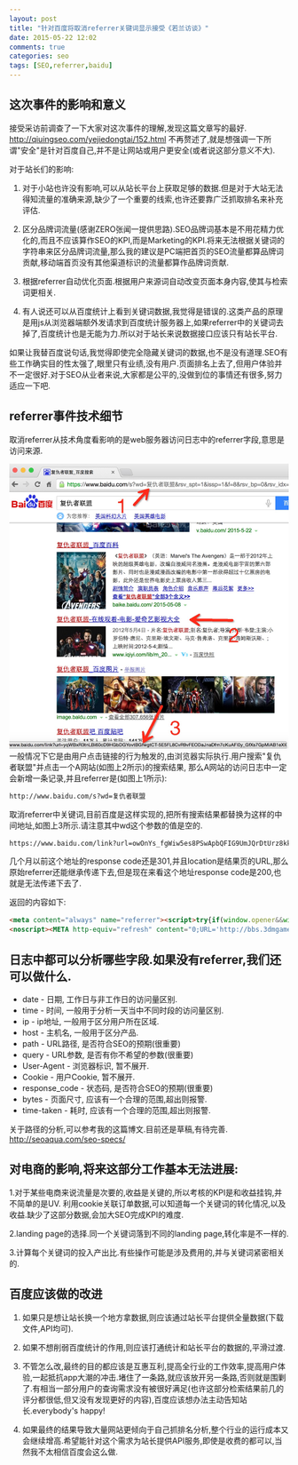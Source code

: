 ```yaml
---
layout: post
title: "针对百度将取消referrer关键词显示接受《若兰访谈》"
date: 2015-05-22 12:02
comments: true
categories: seo
tags: [SEO,referrer,baidu]
---
```


这次事件的影响和意义
----------------------
接受采访前调查了一下大家对这次事件的理解,发现这篇文章写的最好.
http://qiuingseo.com/yejiedongtai/152.html
不再赘述了,就是想强调一下所谓"安全"是针对百度自己,并不是让网站或用户更安全(或者说这部分意义不大).

对于站长们的影响:

1. 对于小站也许没有影响,可以从站长平台上获取足够的数据.但是对于大站无法得知流量的准确来源,缺少了一个重要的线索,也许还要靠广泛抓取排名来补充评估.

2. 区分品牌词流量(感谢ZERO张闻一提供思路).SEO品牌词基本是不用花精力优化的,而且不应该算作SEO的KPI,而是Marketing的KPI.将来无法根据关键词的字符串来区分品牌词流量,那么我的建议是PC端把首页的SEO流量都算品牌词贡献,移动端首页没有其他渠道标识的流量都算作品牌词贡献.

3. 根据referrer自动优化页面.根据用户来源词自动改变页面本身内容,使其与检索词更相关.

4. 有人说还可以从百度统计上看到关键词数据,我觉得是错误的.这类产品的原理是用js从浏览器端额外发请求到百度统计服务器上,如果referrer中的关键词去掉了,百度统计也是无能为力.所以对于站长来说数据接口应该只有站长平台.

如果让我替百度说句话,我觉得即使完全隐藏关键词的数据,也不是没有道理.SEO有些工作确实目的性太强了,眼里只有业绩,没有用户.页面排名上去了,但用户体验并不一定很好.对于SEO从业者来说,大家都是公平的,没做到位的事情还有很多,努力适应一下吧.

referrer事件技术细节
----------------------
取消referrer从技术角度看影响的是web服务器访问日志中的referrer字段,意思是访问来源.

![referrer逻辑展示](/images/baidu-referrer.png)
一般情况下它是由用户点击链接的行为触发的,由浏览器实际执行.用户搜索"复仇者联盟"并点击一个A网站(如图上2所示)的搜索结果, 那么A网站的访问日志中一定会新增一条记录,并且referrer是(如图上1所示):

```html
http://www.baidu.com/s?wd=复仇者联盟
```

取消referrer中关键词,目前百度是这样实现的,把所有搜索结果都替换为这样的中间地址,如图上3所示.请注意其中wd这个参数的值是空的.

```html
https://www.baidu.com/link?url=owOnYs_fgWiw5es8PSwApbQFIG9UmJQrDtUrz8kkQKTPv9AyUpl6BV4zxHlSm2xA8Nwow3gbtxSIsmGqX2UXf_&wd=
```

几个月以前这个地址的response code还是301,并且location是结果页的URL,那么原始referrer还能继承传递下去,但是现在来看这个地址response code是200,也就是无法传递下去了.

返回的内容如下:

```html
<meta content="always" name="referrer"><script>try{if(window.opener&&window.opener.bds&&window.opener.bds.pdc&&window.opener.bds.pdc.sendLinkLog){window.opener.bds.pdc.sendLinkLog();}}catch(e) {};window.location.replace("http://bbs.3dmgame.com/thread-1013289-1-1.html")</script>
<noscript><META http-equiv="refresh" content="0;URL='http://bbs.3dmgame.com/thread-1013289-1-1.html'"></noscript>
```

日志中都可以分析哪些字段.如果没有referrer,我们还可以做什么.
----------------------
* date - 日期, 工作日与非工作日的访问量区别.
* time - 时间, 一般用于分析一天当中不同时段的访问量区别.
* ip - ip地址, 一般用于区分用户所在区域.
* host - 主机名, 一般用于区分产品.
* path - URL路径, 是否符合SEO的预期(很重要)
* query - URL参数, 是否有你不希望的参数(很重要)
* User-Agent - 浏览器标识, 暂不展开.
* Cookie - 用户Cookie, 暂不展开.
* response_code - 状态码, 是否符合SEO的预期(很重要)
* bytes - 页面尺寸, 应该有一个合理的范围,超出则报警.
* time-taken - 耗时, 应该有一个合理的范围,超出则报警.

关于路径的分析,可以参考我的这篇博文.目前还是草稿,有待完善.
http://seoaqua.com/seo-specs/

对电商的影响,将来这部分工作基本无法进展:
-------------------------

1.对于某些电商来说流量是次要的,收益是关键的,所以考核的KPI是和收益挂钩,并不简单的是UV. 利用cookie关联订单数据,可以知道每一个关键词的转化情况,以及收益.缺少了这部分数据,会加大SEO完成KPI的难度.

2.landing page的选择.同一个关键词落到不同的landing page,转化率是不一样的.

3.计算每个关键词的投入产出比.有些操作可能是涉及费用的,并与关键词紧密相关的.

百度应该做的改进
--------------------

1. 如果只是想让站长换一个地方拿数据,则应该通过站长平台提供全量数据(下载文件,API均可).

2. 如果不想削弱百度统计的作用,则应该打通统计和站长平台的数据的,平滑过渡.

3. 不管怎么改,最终的目的都应该是互惠互利,提高全行业的工作效率,提高用户体验,一起抵抗app大潮的冲击.堵住了一条路,就应该放开另一条路,否则就是围剿了.有相当一部分用户的查询需求没有被很好满足(也许这部分检索结果前几的评分都很低,但又没有发现更好的内容),百度应该想办法主动告知站长.everybody's happy!

4. 如果最终的结果导致大量网站更倾向于自己抓排名分析,整个行业的运行成本又会继续增高.希望能针对这个需求为站长提供API服务,即使是收费的都可以,当然我不太相信百度会这么做.